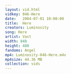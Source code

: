 ```yaml
---
layout: vid.html
vidkey: 046-Here
date:   2004-07-01 10:00:00
title:  Here
creators: Luminosity
song: Here
artist: Vast
width: 848
height: 480
fandoms: Angel
mp4: Luminosity-046-Here.m4v
mp4size: 44.36 MB
collection: vids
---
```


  <div>
  
  </div>
  